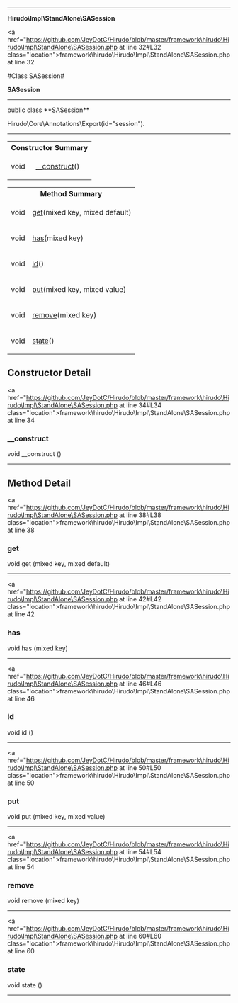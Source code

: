 
- - -

**Hirudo\Impl\StandAlone\SASession**


<a href="https://github.com/JeyDotC/Hirudo/blob/master/framework\hirudo\Hirudo\Impl\StandAlone\SASession.php at line 32#L32 class="location">framework\hirudo\Hirudo\Impl\StandAlone\SASession.php at line 32</a>

#Class SASession#

**SASession**




- - -

<p class="signature">public  class **SASession**</p>

<div class="comment" id="overview_description"><p></p></div>

<dl>
<dt>Hirudo\Core\Annotations\Export(id="session").</dt>
</dl>


- - -

<table id="summary_constructor">
<tr><th colspan="2">Constructor Summary</th></tr>
<tr>
<td><span class='k'></span> <span class='nx'>void</span></td>
<td class="description"><p class="name"><a href="#__construct">__construct</a>()</p></td>
</tr>
</table>

<table id="summary_method">
<tr><th colspan="2">Method Summary</th></tr>
<tr>
<td><span class='k'></span> <span class='nx'>void</span></td>
<td class="description"><p class="name"><a href="#get">get</a>(mixed key, mixed default)</p></td>
</tr>
<tr>
<td><span class='k'></span> <span class='nx'>void</span></td>
<td class="description"><p class="name"><a href="#has">has</a>(mixed key)</p></td>
</tr>
<tr>
<td><span class='k'></span> <span class='nx'>void</span></td>
<td class="description"><p class="name"><a href="#id">id</a>()</p></td>
</tr>
<tr>
<td><span class='k'></span> <span class='nx'>void</span></td>
<td class="description"><p class="name"><a href="#put">put</a>(mixed key, mixed value)</p></td>
</tr>
<tr>
<td><span class='k'></span> <span class='nx'>void</span></td>
<td class="description"><p class="name"><a href="#remove">remove</a>(mixed key)</p></td>
</tr>
<tr>
<td><span class='k'></span> <span class='nx'>void</span></td>
<td class="description"><p class="name"><a href="#state">state</a>()</p></td>
</tr>
</table>

<h2 id="detail_method">Constructor Detail</h2>

<a href="https://github.com/JeyDotC/Hirudo/blob/master/framework\hirudo\Hirudo\Impl\StandAlone\SASession.php at line 34#L34 class="location">framework\hirudo\Hirudo\Impl\StandAlone\SASession.php at line 34</a>

<h3 id="__construct">__construct</h3>
<span class='k'></span> <span class='nx'>void</span> <span class='nf'>__construct</span> ()

<div class="details">
</div>

- - -

<h2 id="detail_method">Method Detail</h2>

<a href="https://github.com/JeyDotC/Hirudo/blob/master/framework\hirudo\Hirudo\Impl\StandAlone\SASession.php at line 38#L38 class="location">framework\hirudo\Hirudo\Impl\StandAlone\SASession.php at line 38</a>

<h3 id="get()">get</h3>
<span class='k'></span> <span class='nx'>void</span> <span class='nf'>get</span> (mixed key, mixed default)

<div class="details">
</div>

- - -


<a href="https://github.com/JeyDotC/Hirudo/blob/master/framework\hirudo\Hirudo\Impl\StandAlone\SASession.php at line 42#L42 class="location">framework\hirudo\Hirudo\Impl\StandAlone\SASession.php at line 42</a>

<h3 id="has()">has</h3>
<span class='k'></span> <span class='nx'>void</span> <span class='nf'>has</span> (mixed key)

<div class="details">
</div>

- - -


<a href="https://github.com/JeyDotC/Hirudo/blob/master/framework\hirudo\Hirudo\Impl\StandAlone\SASession.php at line 46#L46 class="location">framework\hirudo\Hirudo\Impl\StandAlone\SASession.php at line 46</a>

<h3 id="id()">id</h3>
<span class='k'></span> <span class='nx'>void</span> <span class='nf'>id</span> ()

<div class="details">
</div>

- - -


<a href="https://github.com/JeyDotC/Hirudo/blob/master/framework\hirudo\Hirudo\Impl\StandAlone\SASession.php at line 50#L50 class="location">framework\hirudo\Hirudo\Impl\StandAlone\SASession.php at line 50</a>

<h3 id="put()">put</h3>
<span class='k'></span> <span class='nx'>void</span> <span class='nf'>put</span> (mixed key, mixed value)

<div class="details">
</div>

- - -


<a href="https://github.com/JeyDotC/Hirudo/blob/master/framework\hirudo\Hirudo\Impl\StandAlone\SASession.php at line 54#L54 class="location">framework\hirudo\Hirudo\Impl\StandAlone\SASession.php at line 54</a>

<h3 id="remove()">remove</h3>
<span class='k'></span> <span class='nx'>void</span> <span class='nf'>remove</span> (mixed key)

<div class="details">
</div>

- - -


<a href="https://github.com/JeyDotC/Hirudo/blob/master/framework\hirudo\Hirudo\Impl\StandAlone\SASession.php at line 60#L60 class="location">framework\hirudo\Hirudo\Impl\StandAlone\SASession.php at line 60</a>

<h3 id="state()">state</h3>
<span class='k'></span> <span class='nx'>void</span> <span class='nf'>state</span> ()

<div class="details">
</div>

- - -

